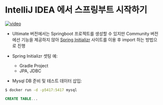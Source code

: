 [videoUrl]: http://127.0.0.1:8082/example-video-03.mp4
[thumbnailUrl]: http://127.0.0.1:8082/example-image-03.webp
[tags]: idea,springboot
[author]: me@aluc.io
[duration]: 00:58
[prev]: ./02-intellij-basic-usage-setting.md
[next]: ./04-intellij-editorconfig.md
[createTime]: Jun-12-2016-16:23:00-GMT+0900
[updateTime]: null

# IntelliJ IDEA 에서 스프링부트 시작하기

[![video][thumbnailUrl]][videoUrl]

- Ultimate 버전에서는 Springboot 프로젝트를 생성할 수 있지만 Community 버전에선
  기능을 제공하지 않아 [Spring Initializr][spring_initializr] 사이트를 이용 후
  import 하는 방법으로 진행

- Spring Initializr 셋팅 예:
    - Gradle Project
    - JPA, JDBC

- Mysql DB 준비 및 테스트 데이터 삽입:

```sh
$ docker run -d -p5417:5417 mysql
```

```sql
CREATE TABLE...
```

[spring_initializr]: https://start.spring.io/
